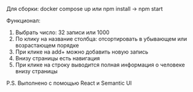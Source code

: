 Для сборки: docker compose up 
или npm install -> npm start

Функционал: 
1. Выбрать число: 32 записи или 1000
2. По клику на название столбца: отсортировать в убывающем или возрастающем порядке
3. При клике на add+ можно добавить новую запись
4. Внизу страницы есть навигация
5. При клике на строку выводится полная информация о человеке внизу страницы

P.S. Выполнено с помощью React и Semantic UI
